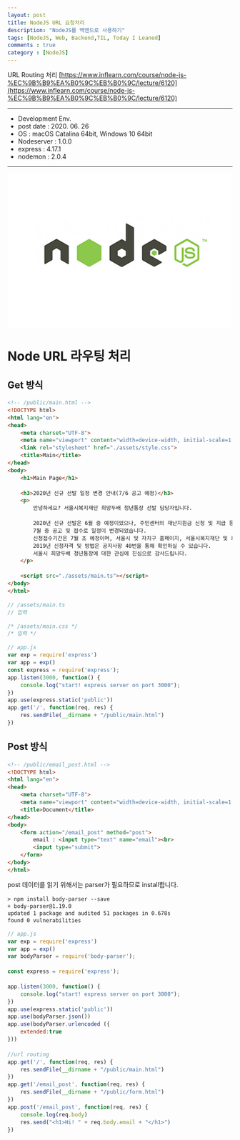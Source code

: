 ```yaml
---
layout: post
title: NodeJS URL 요청처리
description: "NodeJS를 백앤드로 사용하기"
tags: [NodeJS, Web, Backend,TIL, Today I Leaned]
comments : true
category : [NodeJS]
---
```


URL Routing 처리
[https://www.inflearn.com/course/node-js-%EC%9B%B9%EA%B0%9C%EB%B0%9C/lecture/6120](https://www.inflearn.com/course/node-js-%EC%9B%B9%EA%B0%9C%EB%B0%9C/lecture/6120)


<p></p>
<p></p>
<p></p>
<p></p>
<p></p>

---
* Development Env.
* post date : 2020. 06. 26
* OS : macOS Catalina 64bit, Windows 10 64bit
* Nodeserver : 1.0.0
* express : 4.17.1
* nodemon : 2.0.4
---


![nodejs_logo](/post/images/nodejs_logo.jpg)
# Node URL 라우팅 처리

## Get 방식

```html
<!-- /public/main.html -->
<!DOCTYPE html>
<html lang="en">
<head>
    <meta charset="UTF-8">
    <meta name="viewport" content="width=device-width, initial-scale=1.0">
    <link rel="stylesheet" href="./assets/style.css">
    <title>Main</title>
</head>
<body>
    <h1>Main Page</h1>

    <h3>2020년 신규 선발 일정 변경 안내(7/6 공고 예정)</h3>
    <p>
        안녕하세요? 서울시복지재단 희망두배 청년통장 선발 담당자입니다.

        2020년 신규 선발은 6월 중 예정이었으나, 주민센터의 재난지원금 신청 및 지급 등의 업무로 인해,
        7월 중 공고 및 접수로 일정이 변경되었습니다.
        신청접수기간은 7월 초 예정이며, 서울시 및 자치구 홈페이지, 서울시복지재단 및 희망두배청년통장 홈페이지 등에 모집 공고문이 게시됩니다.
        2019년 신청자격 및 방법은 공지사항 40번을 통해 확인하실 수 있습니다.
        서울시 희망두배 청년통장에 대한 관심에 진심으로 감사드립니다.
    </p>

    <script src="./assets/main.ts"></script>
</body>
</html>
```

```ts
// /assets/main.ts
// 입력
```

```css
/* /assets/main.css */
/* 입력 */
```

```js
// app.js
var exp = require('express')
var app = exp()
const express = require('express');
app.listen(3000, function() {
    console.log("start! express server on port 3000");
})
app.use(express.static('public'))
app.get('/', function(req, res) {
    res.sendFile(__dirname + "/public/main.html")
})
```

## Post 방식

```html
<!-- /public/email_post.html -->
<!DOCTYPE html>
<html lang="en">
<head>
    <meta charset="UTF-8">
    <meta name="viewport" content="width=device-width, initial-scale=1.0">
    <title>Document</title>
</head>
<body>
    <form action="/email_post" method="post">
        email : <input type="text" name="email"><br>
        <input type="submit">
    </form>
</body>
</html>
```


post 데이터를 읽기 위해서는 parser가 필요하므로 install합니다.

```
> npm install body-parser --save
+ body-parser@1.19.0
updated 1 package and audited 51 packages in 0.678s
found 0 vulnerabilities
```


```js
// app.js
var exp = require('express')
var app = exp()
var bodyParser = require('body-parser');

const express = require('express');

app.listen(3000, function() {
    console.log("start! express server on port 3000");
})
app.use(express.static('public'))
app.use(bodyParser.json())
app.use(bodyParser.urlencoded ({
    extended:true
}))

//url routing
app.get('/', function(req, res) {
    res.sendFile(__dirname + "/public/main.html")
})
app.get('/email_post', function(req, res) {
    res.sendFile(__dirname + "/public/form.html")
})
app.post('/email_post', function(req, res) {
    console.log(req.body)
    res.send("<h1>Hi! " + req.body.email + "</h1>")
})
```